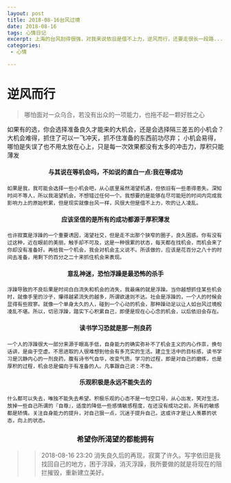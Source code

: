 ```yaml
---
layout: post
title: 2018-08-16台风过境  
date: 2018-08-16
tags: 心情日记
excerpt: 上海的台风刮得很强，对我来说依旧是借不上力，逆风而行，还要走很长一段路......
categories:
 - 心情  

---  
```


# 逆风而行
  
> 哪怕面对一众乌合，若没有出众的一项能力，也拖不起一颗好胜之心    

如果有的选，你会选择准备良久才能来的大机会，还是会选择隔三差五的小机会？
大机会难得，抓住了可以一飞冲天，抓不住准备的东西前功尽弃；
小机会易得，哪怕是失误了也不用太放在心上，只是每一次效果都没有太多的冲击力，厚积只能薄发  

#### <center>与其说在等机会吗，不如说的直白一点:我在等成功</center>  
    如果是我，我可能会选择一些小机会吧，从心底里虽然渴望机遇，但依旧有一些患得患失。深知时间不等人，所以我渴望机会，不想错过任何一个。我想要的是能够在尽可能短的时间内完成我影响力上的原始积累，但是现实就像台风一样，风很大但是借不上力，吹的让人凌乱。
    
#### <center>应该坚信的是所有的成功都源于厚积薄发</center> 
    也许寂寞是浮躁的一个重要诱因，渴望社交，但是走不出那个狭窄的圈子，良久困惑。你有没有过这种，近在眼前的美丽，触手却不可及，这是一种很累的状态，每天都在找机会，而机会来了你却没有准备好。再给我一个机会，我会对机会主义说不。所该做的，应该是花百分之八十的时间去准备，用剩下的百分之二十来抓住机会来表现。
    
#### <center>意乱神迷，恐怕浮躁是最恐怖的杀手</center>
    浮躁导致的不良后果是时间白白流失和机会的消失，我最痛的就是浮躁。当你越想抓住某些机会时，就像手里的沙子，攥得越紧流失的越多，所谓欲速则不达。社会是浮躁的，一个人的时候会显得有些寂寥。就像一个单身太久的人，碰到一个心动的机会，那种躁动足以让人如台风过境般凌乱不堪。所以，切忌浮躁，踏实下心积累自己，即便是现在心心念的机会，以后依旧会存在。  
    
#### <center>读书学习恐就是那一剂良药</center>
    一个人的浮躁很大一部分来源于眼高手低，自身能力的确实弥补不了机会主义的内心作祟，换句话讲，是由于空虚。不思进取的人很难想到他会有多充实的生活。建立生活中的目标感，读书学习是沉静内心的一剂良药，腹有诗书气自华，改变气质。学习的过程，即是对自己的磨练，也是厚积的过程，机会总是偏向于有准备的人。凡事跟自己说：不急。
    
#### <center>乐观积极是永远不能失去的</center>  
    什么都可以失去，唯独不能失去希望。积极乐观的心态不是一句空口号，从心出发，笑对生活，放掉一些自己所谓的『自尊』，适度的降低一些感情敏感程度，在还没有成功之前，所有的敏感都是矫情。关注自身能力的提升，对自己狠一点，沉迷于提升自己，这或许才是让人羡慕的状态，向上的状态。
    
### <center>希望你所渴望的都能拥有</center>   

> > 2018-08-16 23:20 消失良久后的再现，寂寞了许久。写字依旧是我找回自己的地方，困于浮躁，消灭浮躁，我所要做的就是将现在的阻拦摧毁，重新建立美好。
      
